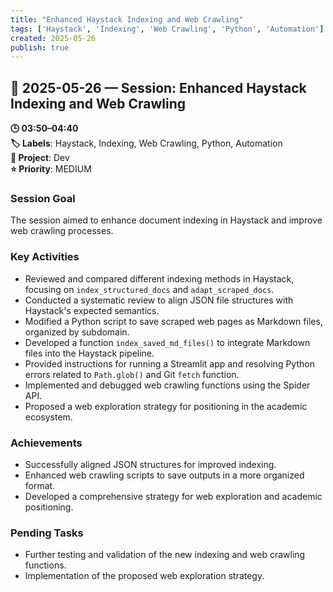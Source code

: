 ```yaml
---
title: "Enhanced Haystack Indexing and Web Crawling"
tags: ['Haystack', 'Indexing', 'Web Crawling', 'Python', 'Automation']
created: 2025-05-26
publish: true
---
```


## 📅 2025-05-26 — Session: Enhanced Haystack Indexing and Web Crawling

**🕒 03:50–04:40**  
**🏷️ Labels**: Haystack, Indexing, Web Crawling, Python, Automation  
**📂 Project**: Dev  
**⭐ Priority**: MEDIUM  


### Session Goal
The session aimed to enhance document indexing in Haystack and improve web crawling processes.

### Key Activities
- Reviewed and compared different indexing methods in Haystack, focusing on `index_structured_docs` and `adapt_scraped_docs`.
- Conducted a systematic review to align JSON file structures with Haystack's expected semantics.
- Modified a Python script to save scraped web pages as Markdown files, organized by subdomain.
- Developed a function `index_saved_md_files()` to integrate Markdown files into the Haystack pipeline.
- Provided instructions for running a Streamlit app and resolving Python errors related to `Path.glob()` and Git `fetch` function.
- Implemented and debugged web crawling functions using the Spider API.
- Proposed a web exploration strategy for positioning in the academic ecosystem.

### Achievements
- Successfully aligned JSON structures for improved indexing.
- Enhanced web crawling scripts to save outputs in a more organized format.
- Developed a comprehensive strategy for web exploration and academic positioning.

### Pending Tasks
- Further testing and validation of the new indexing and web crawling functions.
- Implementation of the proposed web exploration strategy.
